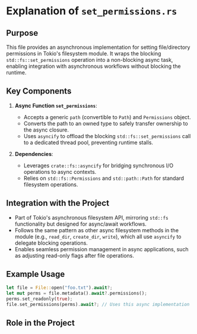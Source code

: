 # Explanation of `set_permissions.rs`

## Purpose
This file provides an asynchronous implementation for setting file/directory permissions in Tokio's filesystem module. It wraps the blocking `std::fs::set_permissions` operation into a non-blocking async task, enabling integration with asynchronous workflows without blocking the runtime.

## Key Components
1. **Async Function `set_permissions`**:
   - Accepts a generic `path` (convertible to `Path`) and `Permissions` object.
   - Converts the path to an owned type to safely transfer ownership to the async closure.
   - Uses `asyncify` to offload the blocking `std::fs::set_permissions` call to a dedicated thread pool, preventing runtime stalls.

2. **Dependencies**:
   - Leverages `crate::fs::asyncify` for bridging synchronous I/O operations to async contexts.
   - Relies on `std::fs::Permissions` and `std::path::Path` for standard filesystem operations.

## Integration with the Project
- Part of Tokio's asynchronous filesystem API, mirroring `std::fs` functionality but designed for async/await workflows.
- Follows the same pattern as other async filesystem methods in the module (e.g., `read_dir`, `create_dir`, `write`), which all use `asyncify` to delegate blocking operations.
- Enables seamless permission management in async applications, such as adjusting read-only flags after file operations.

## Example Usage
```rust
let file = File::open("foo.txt").await?;
let mut perms = file.metadata().await?.permissions();
perms.set_readonly(true);
file.set_permissions(perms).await?; // Uses this async implementation
```

## Role in the Project